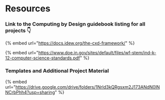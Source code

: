 # Resources

### Link to the Computing by Design guidebook listing for all projects 👇

{% embed url="https://docs.idew.org/the-cxd-framework/" %}

{% embed url="https://www.doe.in.gov/sites/default/files/wf-stem/ind-k-12-computer-science-standards.pdf" %}

### Templates and Additional Project Material

{% embed url="https://drive.google.com/drive/folders/1Nrld3kQRgsxm2J173ANdN0lNNCrbPhh4?usp=sharing" %}



